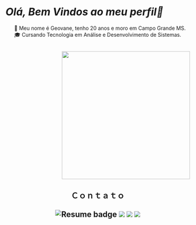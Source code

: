 <h1> <i>Olá, Bem Vindos ao meu perfil🚀</i> </h1>

<ul align="left">
🧑‍ Meu nome é Geovane, tenho 20 anos e moro em Campo Grande MS.<br>
🎓 Cursando Tecnologia em Análise e Desenvolvimento de Sistemas.<br>
</ul>
<br>
<div id="header" align="right">
 <img src="https://user-images.githubusercontent.com/116459583/220793426-00f38053-a1c1-4320-9f88-f1fab74ba40d.png"  width="350"/>
</div>
<h2 align="center" <i>Ｃｏｎｔａｔｏ</i>
  <div align="center"> <br>
    <img src="https://img.shields.io/badge/Currículo-4285F4?style=for-the-badge&amp;logo=read-the-docs&amp;logoColor=white" alt="Resume badge">
    <a href="https://www.instagram.com/geovanenovaes_/" target="_blank"><img src="https://img.shields.io/badge/-Instagram-%23E4405F?style=for-the-badge&logo=instagram&logoColor=white" target="_blank"></a>
    <a href = "mailto:gnovaes2003@gmail.com"><img src="https://img.shields.io/badge/-Gmail-%23333?style=for-the-badge&logo=gmail&logoColor=white" target="_blank"></a>
    <a href="https://www.linkedin.com/in/geovanenovaes01/" target="_blank"><img src="https://img.shields.io/badge/-LinkedIn-%230077B5?style=for-the-badge&logo=linkedin&logoColor=white" target="_blank"></a>
  </div><br>
